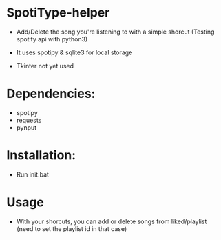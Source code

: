 # SpotiType-helper
- Add/Delete the song you're listening to with a simple shorcut
(Testing spotify api with python3)

- It uses spotipy & sqlite3 for local storage
- Tkinter not yet used

# Dependencies:
- spotipy
- requests
- pynput

# Installation:
* Run init.bat

# Usage
* With your shorcuts, you can add or delete songs from liked/playlist (need to set the playlist id in that case)
